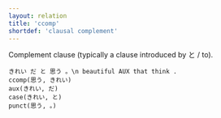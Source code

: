 ```yaml
---
layout: relation
title: 'ccomp'
shortdef: 'clausal complement'
---
```


Complement clause (typically a clause introduced by と / to).

~~~ sdparse
きれい だ と 思う 。\n beautiful AUX that think .
ccomp(思う, きれい)
aux(きれい, だ)
case(きれい, と)
punct(思う, 。)
~~~

